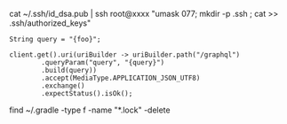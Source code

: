 cat ~/.ssh/id_dsa.pub | ssh root@xxxx "umask 077; mkdir -p .ssh ; cat >> .ssh/authorized_keys"

```
String query = "{foo}";

client.get().uri(uriBuilder -> uriBuilder.path("/graphql")
		.queryParam("query", "{query}")
		.build(query))
		.accept(MediaType.APPLICATION_JSON_UTF8)
		.exchange()
		.expectStatus().isOk();
```
 
 
find ~/.gradle -type f -name "*.lock" -delete
